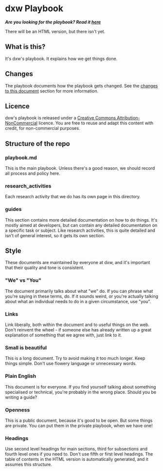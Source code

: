 # dxw Playbook

***Are you looking for the playbook? Read it [here](https://github.com/dxw/playbook/blob/master/playbook.md)***

There will be an HTML version, but there isn't yet.

## What is this?
It's dxw's playbook. It explains how we get things done.

## Changes
The playbook documents how the playbook gets changed. See the [changes to this document](https://github.com/dxw/playbook/blob/master/playbook.md#changes-to-this-document) section for more information.

## Licence
dxw's playbook is released under a [Creative Commons Attribution-NonCommercial](https://creativecommons.org/licenses/by-nc/3.0/us/) licence. You are free to reuse and adapt this content with credit, for non-commercial purposes.

## Structure of the repo

### playbook.md
This is the main playbook. Unless there's a good reason, we should record all process and policy here.

### research_activities
Each research activity that we do has its own page in this directory.

### guides
This section contains more detailed documentation on how to do things. It's mostly aimed at developers, but can contain any detailed documentation on a specific task or subject. Like research activities, this is quite detailed and isn't of general interest, so it gets its own section.

## Style
These documents are maintained by everyone at dxw, and it's important that their quality and tone is consistent.

### "We" vs "You"
The document primarily talks about what "we" do. If you can phrase what you're saying in these terms, do. If it sounds weird, or you're actually talking about what an individual needs to do in a given circumstance, use "you".

### Links
Link liberally, both within the document and to useful things on the web. Don't reinvent the wheel - if someone else has already written up a great explanation of something that we agree with, just link to it.

### Small is beautiful
This is a long document. Try to avoid making it too much longer. Keep things simple. Don't use flowery language or unnecessary words.

### Plain English
This document is for everyone. If you find yourself talking about something specialised or technical, you're probably in the wrong place. Should you be writing a guide?

### Openness
This is a public document, because it's good to be open. But some things are private. You can put them in the private playbook, when we have one!

### Headings
Use second level headings for main sections, third for subsections and fourth level ones if you need to. Don't use fifth or first level headings. The table of contents in the HTML version is automatically generated, and it assumes this structure.
